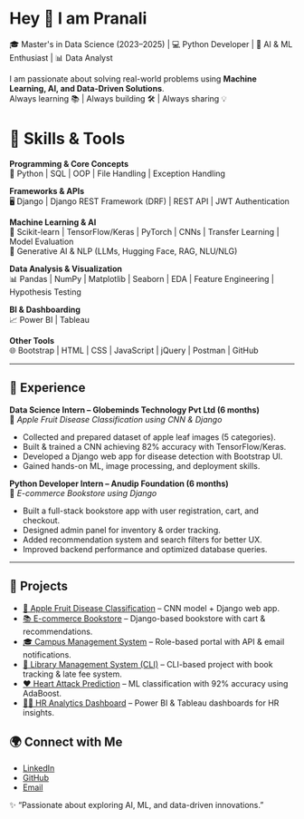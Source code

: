 # Hey 👋 I am Pranali  

🎓 Master's in Data Science (2023–2025) | 💻 Python Developer | 🤖 AI & ML Enthusiast | 📊 Data Analyst  

I am passionate about solving real-world problems using **Machine Learning, AI, and Data-Driven Solutions**.  
Always learning 📚 | Always building 🛠️ | Always sharing 💡  

# 🔧 Skills & Tools  

**Programming & Core Concepts**  
🐍 Python | SQL | OOP | File Handling | Exception Handling  

**Frameworks & APIs**  
🖥️ Django | Django REST Framework (DRF) | REST API | JWT Authentication  

**Machine Learning & AI**  
🧠 Scikit-learn | TensorFlow/Keras | PyTorch | CNNs | Transfer Learning | Model Evaluation  
🤖 Generative AI & NLP (LLMs, Hugging Face, RAG, NLU/NLG)  

**Data Analysis & Visualization**  
📊 Pandas | NumPy | Matplotlib | Seaborn | EDA | Feature Engineering | Hypothesis Testing  

**BI & Dashboarding**  
📈 Power BI | Tableau  

**Other Tools**  
🌐 Bootstrap | HTML | CSS | JavaScript | jQuery | Postman | GitHub  

---

## 💼 Experience  

**Data Science Intern – Globeminds Technology Pvt Ltd (6 months)**  
📌 *Apple Fruit Disease Classification using CNN & Django*  
- Collected and prepared dataset of apple leaf images (5 categories).  
- Built & trained a CNN achieving 82% accuracy with TensorFlow/Keras.  
- Developed a Django web app for disease detection with Bootstrap UI.  
- Gained hands-on ML, image processing, and deployment skills.  

**Python Developer Intern – Anudip Foundation (6 months)**  
📌 *E-commerce Bookstore using Django*  
- Built a full-stack bookstore app with user registration, cart, and checkout.  
- Designed admin panel for inventory & order tracking.  
- Added recommendation system and search filters for better UX.  
- Improved backend performance and optimized database queries.  

---

## 📌 Projects  

- [🍏 Apple Fruit Disease Classification](https://github.com/Pranalikalokhe/Apple-Fruit-Disease-Classification-using-CNN-and-Django) – CNN model + Django web app.  
- [📚 E-commerce Bookstore](https://github.com/Pranalikalokhe/your-repo) – Django-based bookstore with cart & recommendations.  
- [🎓 Campus Management System](https://github.com/Pranalikalokhe/your-repo) – Role-based portal with API & email notifications.  
- [📖 Library Management System (CLI)](https://github.com/Pranalikalokhe/your-repo) – CLI-based project with book tracking & late fee system.  
- [❤️ Heart Attack Prediction](https://github.com/Pranalikalokhe/your-repo) – ML classification with 92% accuracy using AdaBoost.  
- [👩‍💼 HR Analytics Dashboard](https://github.com/Pranalikalokhe/your-repo) – Power BI & Tableau dashboards for HR insights.  



## 🌍 Connect with Me  

- [LinkedIn](https://www.linkedin.com/in/pranali-kalokhe/)  
- [GitHub](https://github.com/Pranalikalokhe)  
- [Email](mailto:pranalikalokhe30@gmail.com)  

✨ “Passionate about exploring AI, ML, and data-driven innovations.”
